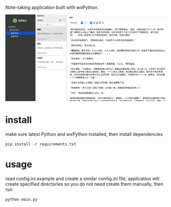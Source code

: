 Note-taking application built with wxPython.

![search keyword](https://github.com/fzdp/wxpython-note/blob/master/assets/demo/search.gif?raw=true)

# install
make sure latest Python and wxPython installed, then install dependencies
```
pip install -r requirements.txt
```

# usage
read config.ini.example and create a similar config.ini file, application will create specified directories so
 you do not need create them manually, then run
```
python main.py
```

